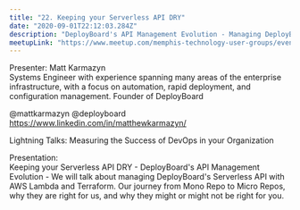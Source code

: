 ```yaml
---
title: "22. Keeping your Serverless API DRY"
date: "2020-09-01T22:12:03.284Z"
description: "DeployBoard's API Management Evolution - Managing DeployBoard's Serverless API with AWS Lambda and Terraform"
meetupLink: "https://www.meetup.com/memphis-technology-user-groups/events/wvmklrybcmbcb/"
---
```


Presenter: Matt Karmazyn  
Systems Engineer with experience spanning many areas of the enterprise infrastructure, with a focus on automation, rapid deployment, and configuration management. Founder of DeployBoard

@mattkarmazyn
@deployboard
https://www.linkedin.com/in/matthewkarmazyn/

Lightning Talks: Measuring the Success of DevOps in your Organization

Presentation:  
Keeping your Serverless API DRY - DeployBoard's API Management Evolution - We will talk about managing DeployBoard's Serverless API with AWS Lambda and Terraform. Our journey from Mono Repo to Micro Repos, why they are right for us, and why they might or might not be right for you.